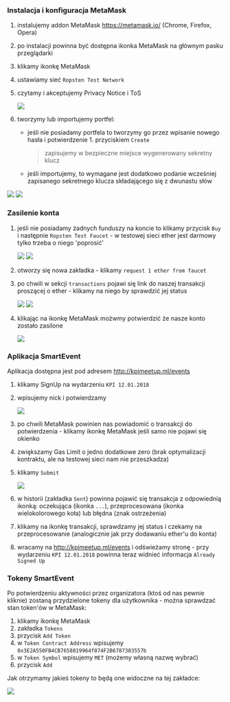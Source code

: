 ### Instalacja i konfiguracja MetaMask

1. instalujemy addon MetaMask https://metamask.io/ (Chrome, Firefox, Opera)
1. po instalacji powinna być dostępna ikonka MetaMask na głównym pasku przeglądarki
1. klikamy ikonkę MetaMask
1. ustawiamy sieć `Ropsten Test Network`
1. czytamy i akceptujemy Privacy Notice i ToS

    ![](1_setting_network.png)
1. tworzymy lub importujemy portfel:
    * jeśli nie posiadamy portfela to tworzymy go przez wpisanie nowego hasła i potwierdzenie 1. przyciskiem `Create`
        > zapisujemy w bezpieczne miejsce wygenerowany sekretny klucz
    * jeśli importujemy, to wymagane jest dodatkowo podanie wcześniej zapisanego sekretnego klucza składającego się z dwunastu słów

![](2_accont.png) ![](3_new_account.png)

### Zasilenie konta

1. jeśli nie posiadamy żadnych funduszy na koncie to klikamy przycisk `Buy` i następnie `Ropsten Test Faucet` - w testowej sieci ether jest darmowy tylko trzeba o niego 'poprosić'

    ![](4_buy.png) ![](5_test_faucet.png)
1. otworzy się nowa zakładka - klikamy `request 1 ether from faucet`
1. po chwili w sekcji `transactions` pojawi się link do naszej transakcji proszącej o ether - klikamy na niego by sprawdzić jej status

    ![](6_getting_ether.png) ![](7_tran_conf.png)
1. klikając na ikonkę MetaMask możwmy potwierdzić że nasze konto zostało zasilone

    ![](8_balance.png)

### Aplikacja SmartEvent

Aplikacja dostępna jest pod adresem http://kpimeetup.ml/events

1. klikamy SignUp na wydarzeniu `KPI 12.01.2018`
1. wpisujemy nick i potwierdzamy

    ![](9_meetup_signup.png)
1. po chwili MetaMask powinien nas powiadomić o transakcji do potwierdzenia - klikamy ikonkę MetaMask jeśli samo nie pojawi się okienko
1. zwiększamy Gas Limit o jedno dodatkowe zero (brak optymalizacji kontraktu, ale na testowej sieci nam nie przeszkadza)
1. klikamy `Submit`

    ![](10_meetup_confirm.png)
1. w historii (zakładka `Sent`) powinna pojawić się transakcja z odpowiednią ikonką: oczekująca (ikonka `...`), przeprocesowana (ikonka wielokolorowego koła) lub błędna (znak ostrzeżenia)
1. klikamy na ikonkę transakcji, sprawdzamy jej status i czekamy na przeprocesowanie (analogicznie jak przy dodawaniu ether'u do konta)
1. wracamy na http://kpimeetup.ml/events i odświeżamy stronę - przy wydarzeniu `KPI 12.01.2018` powinna teraz widnieć informacja `Already Signed Up`

### Tokeny SmartEvent

Po potwierdzeniu aktywności przez organizatora (ktoś od nas pewnie kliknie) zostaną przydzielone tokeny dla użytkownika - można sprawdzać stan token'ów w MetaMask:

1. klikamy ikonkę MetaMask
1. zakładka `Tokens`
1. przycisk `Add Token`
1. w `Token Contract Address` wpisujemy `0x3E2A550FB4CB7658819964f074F2B6787303557b`
1. w `Token Symbol` wpisujemy `MET` (możemy własną nazwę wybrać)
1. przycisk `Add`

Jak otrzymamy jakieś tokeny to będą one widoczne na tej zakładce:

![](11_token_view.png)
